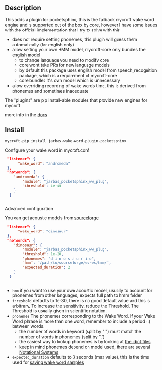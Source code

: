 ## Description
This adds a plugin for pocketsphinx, this is the fallback mycroft wake word 
engine and is supported out of the box by core, however I have some issues 
with the official implementation that I try to solve with this

- does not require setting phonemes, this plugin will guess them automatically (for english only)
- allow setting your own HMM model, mycroft-core only bundles the english model
  - to change language you need to modify core
  - core wont take PRs for new language models
  - by default this package uses english model from speech_recognition package, which is a requirement of mycroft-core 
  - core bundles it's own model which is unnecessary
- allow overriding recording of wake words time, this is derived from phonemes and sometimes inadequate
  
The "plugins" are pip install-able modules that provide new engines for mycroft

more info in the [docs](https://mycroft-ai.gitbook.io/docs/mycroft-technologies/mycroft-core/plugins)

## Install

`mycroft-pip install jarbas-wake-word-plugin-pocketsphinx`

Configure your wake word in mycroft.conf

```json
 "listener": {
      "wake_word": "andromeda"
 },
 "hotwords": {
    "andromeda": {
        "module": "jarbas_pocketsphinx_ww_plug",
        "threshold": 1e-45
    }
  }
 
```

Advanced configuration

You can get acoustic models from [sourceforge](https://sourceforge.net/projects/cmusphinx/files/Acoustic%20and%20Language%20Models/)

```json
 "listener": {
      "wake_word": "dinosaur"
 },
 "hotwords": {
    "dinosaur": {
        "module": "jarbas_pocketsphinx_ww_plug",
        "threshold": 1e-20,
        "phonemes": "d i n o s a u r i o",
        "hmm": "/path/to/sourceforge/es-es/hmm/",
        "expected_duration": 2
    }
  }
 
```


- `hmm` if you want to use your own acoustic model, usually to account for 
  phonemes from other languages, expects full path to hmm folder
- `threshold` defaults to 1e-30, there is no good default value and this is 
  arbitrary, To increase the sensitivity, reduce the Threshold. The 
  Threshold is usually given in scientific notation.
- `phonemes` The phonemes corresponding to the Wake Word. If your Wake Word 
  phrase is more than one word, remember to include a period (.) between 
  words. 
  - the number of words in keyword (split by " ") must match the 
  number of words in phonemes (split by ".")
  - the easiest way to lookup phonemes is by looking at [the .dict files](https://github.com/JarbasLingua/iberian-sphinx/blob/master/es-es/es.dict)
  - keep in mind phonemes depend on model used, there are several 
    [Notational Systems](https://en.wikipedia.org/wiki/Phonetic_transcription#Notational_systems)
- `expected_duration` defaults to 3 seconds (max value), this is the time 
  used for [saving wake word samples](https://github.com/MycroftAI/mycroft-core/blob/4c84f66e15a361d9f3d650def1ba97fa80506456/mycroft/configuration/mycroft.conf#L160)
